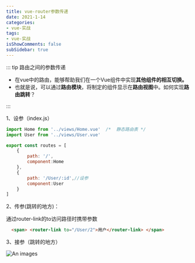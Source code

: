 ```yaml
---
title: vue-router参数传递
date: 2021-1-14
categories:
- vue-实战
tags:
- vue-实战
isShowComments: false
subSidebar: true
---
```


::: tip  路由之间的参数传递

- 在vue中的路由，能够帮助我们在一个Vue组件中实现**其他组件的相互切换。**
- 也就是说，可以通过**路由模块**，将制定的组件显示在**路由视图**中。如何实现**路由跳转**？

:::

1、设参（index.js）

```js
import Home from '../views/Home.vue'  /*  静态路由表 */
import User from '../views/User.vue'

export const routes = [
    {
        path: '/',
        component:Home
    },
    {
        path: '/User/:id',//设参
        component:User
    }
]
```

2、传参(跳转的地方)：

通过router-link的to访问路径时携带参数

```HTML
  <span> <router-link to="/User/2">用户</router-link> </span>
```

3、接参（跳转的地方）

![An images](/images/152.png) 